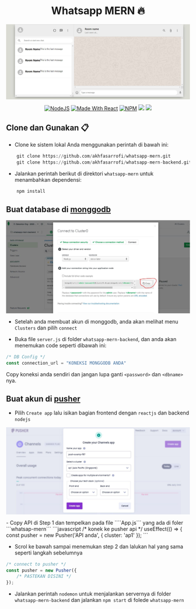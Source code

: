 <h1 align="center"> Whatsapp MERN 🔥 </h1>

<p align="center"> 
    <img src="images/banner.JPG" align="center"></img>
</p>

<p align="center">
  <a href="https://nodejs.org/en/blog/release/v12.13.0/"><img alt="NodeJS" src="https://img.shields.io/badge/node-12.14.1-important?style=flat-square" /></a>
  <a href="https://reactjs.org/"><img alt="Made With React" src="https://img.shields.io/badge/made%20with-react-61DAFB?style=flat-square" /></a>
  <a href="https://www.npmjs.com/package/npm/v/6.13.4"><img alt="NPM" src="https://img.shields.io/badge/npm-6.13.7-blueviolet?style=flat-square" /></a>
  <a href="https://expressjs.com/"><img src="https://img.shields.io/badge/express-js-lightgrey" /></a>
  <a href="https://pusher.com/"><img src="https://img.shields.io/badge/pusher-socket-ff69b4" /></a>
</p>

## Clone dan Gunakan 📋

- Clone ke sistem lokal Anda menggunakan perintah di bawah ini:

```python
    git clone https://github.com/akhfasarrofi/whatsapp-mern.git
    git clone https://github.com/akhfasarrofi/whatsapp-mern-backend.git
```

- Jalankan perintah berikut di direktori ```whatsapp-mern``` untuk menambahkan dependensi:
```python
    npm install
```

## Buat database di **[monggodb](https://docs.mongodb.com/manual/tutorial/getting-started/)**

<p align="center"> 
    <img src="images/mongo.JPG" align="center"></img>
</p>

- Setelah anda membuat akun di monggodb, anda akan melihat menu `Clusters` dan pilih `connect`

- Buka file `server.js` di folder `whatsapp-mern-backend`, dan anda akan menemukan code seperti dibawah ini:

```javascript
/* DB Config */
const connection_url = "KONEKSI MONGGODB ANDA"
```
Copy koneksi anda sendiri dan jangan lupa ganti `<password>` dan `<dbname>` nya.

## Buat akun di **[pusher](https://pusher.com/)**

- Pilih `Create app` lalu isikan bagian frontend dengan ```reactjs``` dan backend ```nodejs```
<p align="center"> 
    <img src="images/pusher.JPG" align="center"></img>
</p>
- Copy API di Step 1 dan tempelkan pada file ````App.js``` yang ada di foler ```whatsap-mern```
```javascript
/* konek ke pusher api */
  useEffect(() => {
    const pusher = new Pusher('API anda', {
      cluster: 'ap1'
    });
```

- Scrol ke bawah sampai menemukan step 2 dan lalukan hal yang sama seperti langkah sebelumnya
```javascript
/* connect to pusher */
const pusher = new Pusher({
    /* PASTEKAN DISINI */
});
```

- Jalankan perintah `nodemon` untuk menjalankan servernya di folder `whatsapp-mern-backend` dan jalankan `npm start` di folede `whatsapp-mern`

